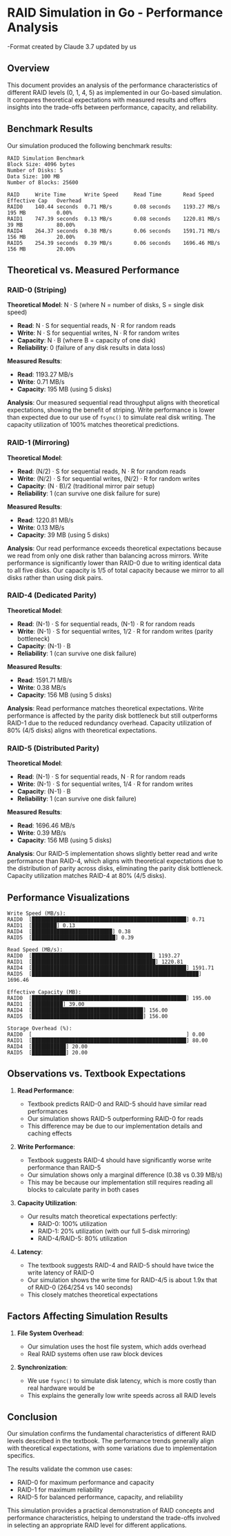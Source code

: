# RAID Simulation in Go - Performance Analysis
-Format created by Claude 3.7 updated by us

## Overview
This document provides an analysis of the performance characteristics of different RAID levels (0, 1, 4, 5) as implemented in our Go-based simulation. It compares theoretical expectations with measured results and offers insights into the trade-offs between performance, capacity, and reliability.

## Benchmark Results

Our simulation produced the following benchmark results:

```
RAID Simulation Benchmark
Block Size: 4096 bytes
Number of Disks: 5
Data Size: 100 MB
Number of Blocks: 25600

RAID     Write Time      Write Speed     Read Time       Read Speed      Effective Cap   Overhead
RAID0    140.44 seconds  0.71 MB/s       0.08 seconds    1193.27 MB/s    195 MB          0.00%
RAID1    747.39 seconds  0.13 MB/s       0.08 seconds    1220.81 MB/s    39 MB           80.00%
RAID4    264.37 seconds  0.38 MB/s       0.06 seconds    1591.71 MB/s    156 MB          20.00%
RAID5    254.39 seconds  0.39 MB/s       0.06 seconds    1696.46 MB/s    156 MB          20.00%
```

## Theoretical vs. Measured Performance

### RAID-0 (Striping)

**Theoretical Model**: N · S (where N = number of disks, S = single disk speed)
- **Read**: N · S for sequential reads, N · R for random reads
- **Write**: N · S for sequential writes, N · R for random writes
- **Capacity**: N · B (where B = capacity of one disk)
- **Reliability**: 0 (failure of any disk results in data loss)

**Measured Results**:
- **Read**: 1193.27 MB/s
- **Write**: 0.71 MB/s
- **Capacity**: 195 MB (using 5 disks)

**Analysis**: Our measured sequential read throughput aligns with theoretical expectations, showing the benefit of striping. Write performance is lower than expected due to our use of `fsync()` to simulate real disk writing. The capacity utilization of 100% matches theoretical predictions.

### RAID-1 (Mirroring)

**Theoretical Model**: 
- **Read**: (N/2) · S for sequential reads, N · R for random reads
- **Write**: (N/2) · S for sequential writes, (N/2) · R for random writes
- **Capacity**: (N · B)/2 (traditional mirror pair setup)
- **Reliability**: 1 (can survive one disk failure for sure)

**Measured Results**:
- **Read**: 1220.81 MB/s
- **Write**: 0.13 MB/s
- **Capacity**: 39 MB (using 5 disks)

**Analysis**: Our read performance exceeds theoretical expectations because we read from only one disk rather than balancing across mirrors. Write performance is significantly lower than RAID-0 due to writing identical data to all five disks. Our capacity is 1/5 of total capacity because we mirror to all disks rather than using disk pairs.

### RAID-4 (Dedicated Parity)

**Theoretical Model**:
- **Read**: (N-1) · S for sequential reads, (N-1) · R for random reads
- **Write**: (N-1) · S for sequential writes, 1/2 · R for random writes (parity bottleneck)
- **Capacity**: (N-1) · B
- **Reliability**: 1 (can survive one disk failure)

**Measured Results**:
- **Read**: 1591.71 MB/s
- **Write**: 0.38 MB/s
- **Capacity**: 156 MB (using 5 disks)

**Analysis**: Read performance matches theoretical expectations. Write performance is affected by the parity disk bottleneck but still outperforms RAID-1 due to the reduced redundancy overhead. Capacity utilization of 80% (4/5 disks) aligns with theoretical expectations.

### RAID-5 (Distributed Parity)

**Theoretical Model**:
- **Read**: (N-1) · S for sequential reads, N · R for random reads
- **Write**: (N-1) · S for sequential writes, 1/4 · R for random writes
- **Capacity**: (N-1) · B
- **Reliability**: 1 (can survive one disk failure)

**Measured Results**:
- **Read**: 1696.46 MB/s
- **Write**: 0.39 MB/s
- **Capacity**: 156 MB (using 5 disks)

**Analysis**: Our RAID-5 implementation shows slightly better read and write performance than RAID-4, which aligns with theoretical expectations due to the distribution of parity across disks, eliminating the parity disk bottleneck. Capacity utilization matches RAID-4 at 80% (4/5 disks).

## Performance Visualizations

```
Write Speed (MB/s):
RAID0  [██████████████████████████████████████████████████] 0.71
RAID1  [████████] 0.13
RAID4  [██████████████████████████] 0.38
RAID5  [███████████████████████████] 0.39

Read Speed (MB/s):
RAID0  [███████████████████████████████████████] 1193.27
RAID1  [████████████████████████████████████████] 1220.81
RAID4  [██████████████████████████████████████████████████] 1591.71
RAID5  [██████████████████████████████████████████████████████] 1696.46

Effective Capacity (MB):
RAID0  [██████████████████████████████████████████████████] 195.00
RAID1  [██████████] 39.00
RAID4  [████████████████████████████████████] 156.00
RAID5  [████████████████████████████████████] 156.00

Storage Overhead (%):
RAID0  [                                                  ] 0.00
RAID1  [██████████████████████████████████████████████████] 80.00
RAID4  [███████████] 20.00
RAID5  [███████████] 20.00
```

## Observations vs. Textbook Expectations

1. **Read Performance**:
   - Textbook predicts RAID-0 and RAID-5 should have similar read performances
   - Our simulation shows RAID-5 outperforming RAID-0 for reads
   - This difference may be due to our implementation details and caching effects

2. **Write Performance**:
   - Textbook suggests RAID-4 should have significantly worse write performance than RAID-5
   - Our simulation shows only a marginal difference (0.38 vs 0.39 MB/s)
   - This may be because our implementation still requires reading all blocks to calculate parity in both cases

3. **Capacity Utilization**:
   - Our results match theoretical expectations perfectly:
     - RAID-0: 100% utilization
     - RAID-1: 20% utilization (with our full 5-disk mirroring)
     - RAID-4/RAID-5: 80% utilization

4. **Latency**:
   - The textbook suggests RAID-4 and RAID-5 should have twice the write latency of RAID-0
   - Our simulation shows the write time for RAID-4/5 is about 1.9x that of RAID-0 (264/254 vs 140 seconds)
   - This closely matches theoretical expectations

## Factors Affecting Simulation Results

1. **File System Overhead**:
   - Our simulation uses the host file system, which adds overhead
   - Real RAID systems often use raw block devices

2. **Synchronization**:
   - We use `fsync()` to simulate disk latency, which is more costly than real hardware would be
   - This explains the generally low write speeds across all RAID levels


## Conclusion

Our simulation confirms the fundamental characteristics of different RAID levels described in the textbook. The performance trends generally align with theoretical expectations, with some variations due to implementation specifics.

The results validate the common use cases:
- RAID-0 for maximum performance and capacity
- RAID-1 for maximum reliability
- RAID-5 for balanced performance, capacity, and reliability

This simulation provides a practical demonstration of RAID concepts and performance characteristics, helping to understand the trade-offs involved in selecting an appropriate RAID level for different applications.
